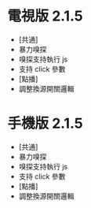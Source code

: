 # 電視版 2.1.5

* [共通]
* 暴力嗅探
* 嗅探支持執行 js
* 支持 click 參數
* [點播]
* 調整換源開關邏輯

# 手機版 2.1.5

* [共通]
* 暴力嗅探
* 嗅探支持執行 js
* 支持 click 參數
* [點播]
* 調整換源開關邏輯